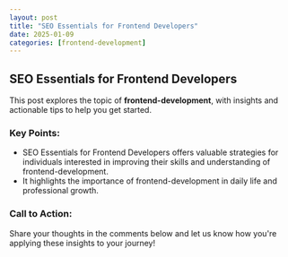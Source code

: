 ```yaml
---
layout: post
title: "SEO Essentials for Frontend Developers"
date: 2025-01-09
categories: [frontend-development]
---
```


## SEO Essentials for Frontend Developers

This post explores the topic of **frontend-development**, with insights and actionable tips to help you get started.

### Key Points:
- SEO Essentials for Frontend Developers offers valuable strategies for individuals interested in improving their skills and understanding of frontend-development.
- It highlights the importance of frontend-development in daily life and professional growth.

### Call to Action:
Share your thoughts in the comments below and let us know how you're applying these insights to your journey!
